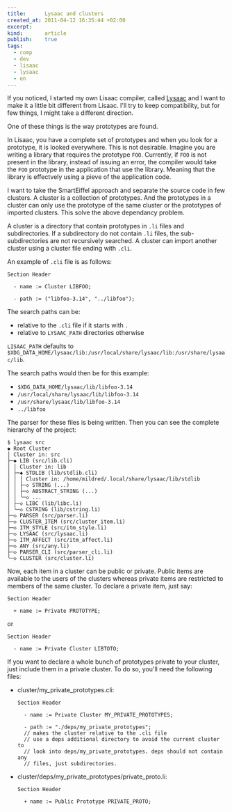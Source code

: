 ```yaml
---
title:      Lysaac and clusters
created_at: 2011-04-12 16:35:44 +02:00
excerpt:
kind:       article
publish:    true
tags:
  - comp
  - dev
  - lisaac
  - lysaac
  - en
---
```


If you noticed, I started my own Lisaac compiler, called [Lysaac][1] and I want
to make it a little bit different from Lisaac. I'll try to keep compatibility, 
but for few things, I might take a different direction.

One of these things is the way prototypes are found.

In Lisaac, you have a complete set of prototypes and when you look for a
prototype, it is looked everywhere. This is not desirable. Imagine you are
writing a library that requires the prototype `FOO`. Currently, if `FOO` is not
present in the library, instead of issuing an error, the compiler would take the
`FOO` prototype in the application that use the library. Meaning that the
library is effectvely using a pieve of the application code.

I want to take the SmartEiffel approach and separate the source code in few
clusters. A cluster is a collection of prototypes. And the prototypes in a
cluster can only use the prototype of the same cluster or the prototypes of
imported clusters. This solve the above dependancy problem.

A cluster is a directory that contain prototypes in `.li` files and
subdirectories. If a subdirectory do not contain `.li` files, the
sub-subdirectories are not recursively searched. A cluster can import another
cluster using a cluster file ending with `.cli`.

An example of `.cli` file is as follows:

    Section Header
    
      - name := Cluster LIBFOO;
      
      - path := ("libfoo-3.14", "../libfoo");

The search paths can be:

  - relative to the `.cli` file if it starts with `.`
  - relative to `LYSAAC_PATH` directories otherwise

`LISAAC_PATH` defaults to `$XDG_DATA_HOME/lysaac/lib:/usr/local/share/lysaac/lib:/usr/share/lysaac/lib`.

The search paths would then be for this example:

  - `$XDG_DATA_HOME/lysaac/lib/libfoo-3.14`
  - `/usr/local/share/lysaac/lib/libfoo-3.14`
  - `/usr/share/lysaac/lib/libfoo-3.14`
  - `../libfoo`

The parser for these files is being written. Then you can see the complete
hierarchy of the project:

    $ lysaac src
    ◆ Root Cluster
    │ Cluster in: src
    ├─◆ LIB (src/lib.cli)
    │ │ Cluster in: lib
    │ ├─◆ STDLIB (lib/stdlib.cli)
    │ │ │ Cluster in: /home/mildred/.local/share/lysaac/lib/stdlib
    │ │ ├─◇ STRING (...)
    │ │ ├─◇ ABSTRACT_STRING (...)
    │ │ ╰─◇ ...
    │ ├─◇ LIBC (lib/libc.li)
    │ ╰─◇ CSTRING (lib/cstring.li)
    ├─◇ PARSER (src/parser.li)
    ├─◇ CLUSTER_ITEM (src/cluster_item.li)
    ├─◇ ITM_STYLE (src/itm_style.li)
    ├─◇ LYSAAC (src/lysaac.li)
    ├─◇ ITM_AFFECT (src/itm_affect.li)
    ├─◇ ANY (src/any.li)
    ├─◇ PARSER_CLI (src/parser_cli.li)
    ╰─◇ CLUSTER (src/cluster.li)

Now, each item in a cluster can be public or private. Public items are available
to the users of the clusters whereas private items are restricted to members of
the same cluster. To declare a private item, just say:

    Section Header
    
      + name := Private PROTOTYPE;

or

    Section Header
      
      - name := Private Cluster LIBTOTO;

If you want to declare a whole bunch of prototypes private to your cluster, just
include them in a private cluster. To do so, you'll need the following files:

  - cluster/my_private_prototypes.cli:
    
        Section Header
        
          - name := Private Cluster MY_PRIVATE_PROTOTYPES;
          
          - path := "./deps/my_private_prototypes";
          // makes the cluster relative to the .cli file
          // use a deps additional directory to avoid the current cluster to
          // look into deps/my_private_prototypes. deps should not contain any
          // files, just subdirectories.
  
  - cluster/deps/my_private_prototypes/private_proto.li:
    
        Section Header
        
          + name := Public Prototype PRIVATE_PROTO;



[1]: http://github.com/mildred/lysaac

